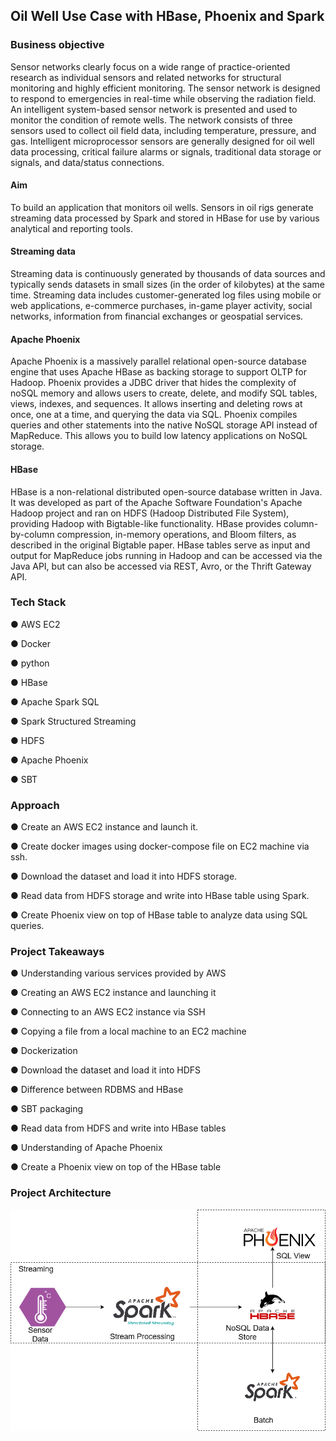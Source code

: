 ## Oil Well Use Case with HBase, Phoenix and Spark

### Business objective

Sensor networks clearly focus on a wide range of practice-oriented research as
individual sensors and related networks for structural monitoring and highly efficient
monitoring. The sensor network is designed to respond to emergencies in real-time
while observing the radiation field. An intelligent system-based sensor network is
presented and used to monitor the condition of remote wells. The network consists of
three sensors used to collect oil field data, including temperature, pressure, and gas.
Intelligent microprocessor sensors are generally designed for oil well data processing,
critical failure alarms or signals, traditional data storage or signals, and data/status
connections.

#### Aim

To build an application that monitors oil wells. Sensors in oil rigs generate streaming
data processed by Spark and stored in HBase for use by various analytical and
reporting tools.

#### Streaming data

Streaming data is continuously generated by thousands of data sources and typically
sends datasets in small sizes (in the order of kilobytes) at the same time. Streaming
data includes customer-generated log files using mobile or web applications,
e-commerce purchases, in-game player activity, social networks, information from
financial exchanges or geospatial services.


#### Apache Phoenix

Apache Phoenix is a massively parallel relational open-source database engine that
uses Apache HBase as backing storage to support OLTP for Hadoop. Phoenix provides
a JDBC driver that hides the complexity of noSQL memory and allows users to create,
delete, and modify SQL tables, views, indexes, and sequences. It allows inserting and
deleting rows at once, one at a time, and querying the data via SQL. Phoenix compiles
queries and other statements into the native NoSQL storage API instead of
MapReduce. This allows you to build low latency applications on NoSQL storage.


#### HBase

HBase is a non-relational distributed open-source database written in Java. It was
developed as part of the Apache Software Foundation's Apache Hadoop project and ran
on HDFS (Hadoop Distributed File System), providing Hadoop with Bigtable-like
functionality. HBase provides column-by-column compression, in-memory operations,
and Bloom filters, as described in the original Bigtable paper. HBase tables serve as
input and output for MapReduce jobs running in Hadoop and can be accessed via the
Java API, but can also be accessed via REST, Avro, or the Thrift Gateway API.

### Tech Stack

● AWS EC2

● Docker

● python

● HBase

● Apache Spark SQL

● Spark Structured Streaming

● HDFS

● Apache Phoenix

● SBT

### Approach

● Create an AWS EC2 instance and launch it.

● Create docker images using docker-compose file on EC2 machine via ssh.

● Download the dataset and load it into HDFS storage.

● Read data from HDFS storage and write into HBase table using Spark.

● Create Phoenix view on top of HBase table to analyze data using SQL queries.

### Project Takeaways

● Understanding various services provided by AWS

● Creating an AWS EC2 instance and launching it

● Connecting to an AWS EC2 instance via SSH

● Copying a file from a local machine to an EC2 machine

● Dockerization

● Download the dataset and load it into HDFS

● Difference between RDBMS and HBase

● SBT packaging

● Read data from HDFS and write into HBase tables

● Understanding of Apache Phoenix

● Create a Phoenix view on top of the HBase table

### Project Architecture
<img src="oil_well_uc_architecture.png">

